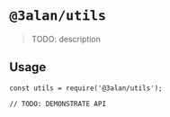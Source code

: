 # `@3alan/utils`

> TODO: description

## Usage

```
const utils = require('@3alan/utils');

// TODO: DEMONSTRATE API
```
